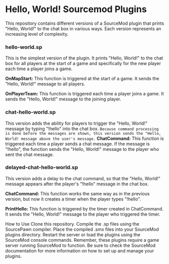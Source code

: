 # Hello, World! Sourcemod Plugins
This repository contains different versions of a SourceMod plugin that prints "Hello, World!" to the chat box in various ways. Each version represents an increasing level of complexity.

### hello-world.sp
This is the simplest version of the plugin. It prints "Hello, World!" to the chat box for all players at the start of a game and specifically for the new player each time a player joins a game.

**OnMapStart:** This function is triggered at the start of a game. It sends the "Hello, World!" message to all players.

**OnPlayerTeam:** This function is triggered each time a player joins a game. It sends the "Hello, World!" message to the joining player.

### chat-hello-world.sp
This version adds the ability for players to trigger the "Hello, World!" message by typing "!hello" into the chat box.
```Because command processing is done before the messages are shown, this version sends the "Hello, World! message above the user's message.```
**ChatCommand:** This function is triggered each time a player sends a chat message. If the message is "!hello", the function sends the "Hello, World!" message to the player who sent the chat message.

### delayed-chat-hello-world.sp
This version adds a delay to the chat command, so that the "Hello, World!" message appears after the player's "!hello" message in the chat box.

**ChatCommand:** This function works the same way as in the previous version, but now it creates a timer when the player types "!hello".

**PrintHello:** This function is triggered by the timer created in ChatCommand. It sends the "Hello, World!" message to the player who triggered the timer.

How to Use
Clone this repository.
Compile the .sp files using the SourcePawn compiler.
Place the compiled .smx files into your SourceMod plugins directory.
Restart the server or load the plugins using the SourceMod console commands.
Remember, these plugins require a game server running SourceMod to function. Be sure to check the SourceMod documentation for more information on how to set up and manage your plugins.

